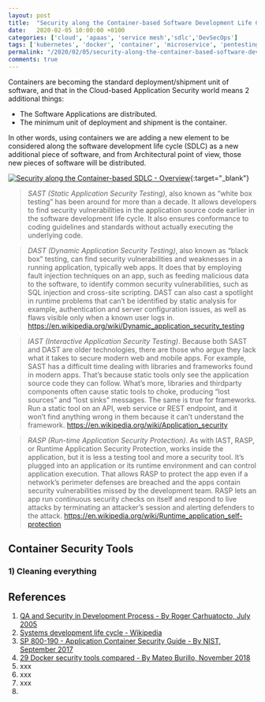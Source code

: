 ```yaml
---
layout: post
title:  "Security along the Container-based Software Development Life Cycle"
date:   2020-02-05 10:00:00 +0100
categories: ['cloud', 'apaas', 'service mesh','sdlc','DevSecOps'] 
tags: ['kubernetes', 'docker', 'container', 'microservice', 'pentesting', 'SAST', 'DAST', 'IAST', 'RASP']
permalink: "/2020/02/05/security-along-the-container-based-software-development-life-cycle"
comments: true
---
```


Containers are becoming the standard deployment/shipment unit of software, and that in the Cloud-based Application Security world means 2 additional things:

* The Software Applications are distributed.
* The minimum unit of deployment and shipment is the container.

In other words, using containers we are adding a new element to be considered along the software development life cycle (SDLC) as a new additional piece of software, and from Architectural point of view, those new pieces of software will be distributed. 

[![Security along the Container-based SDLC - Overview](/assets/img/xxxxx.png "Security along the Container-based SDLC - Overview")](/assets/img/xxxxx.png){:target="_blank"}

<!-- more -->


> *SAST (Static Application Security Testing)*, also known as “white box testing” has been around for more than a decade. It allows developers to find security vulnerabilities in the application source code earlier in the software development life cycle. It also ensures conformance to coding guidelines and standards without actually executing the underlying code.

> *DAST (Dynamic Application Security Testing)*, also known as “black box” testing, can find security vulnerabilities and weaknesses in a running application, typically web apps. It does that by employing fault injection techniques on an app, such as feeding malicious data to the software, to identify common security vulnerabilities, such as SQL injection and cross-­site scripting. DAST can also cast a spotlight in runtime problems that can’t be identified by static analysis­­ for example, authentication and server configuration issues, as well as flaws visible only when a known user logs in.
> https://en.wikipedia.org/wiki/Dynamic_application_security_testing

> *IAST (Interactive Application Security Testing)*. Because both SAST and DAST are older technologies, there are those who argue they lack what it takes to secure modern web and mobile apps. For example, SAST has a difficult time dealing with libraries and frameworks found in modern apps. That’s because static tools only see the application source code they can follow. What’s more, libraries and third­party components often cause static tools to choke, producing “lost sources” and “lost sinks” messages. The same is true for frameworks. Run a static tool on an API, web service or REST endpoint, and it won’t find anything wrong in them because it can’t understand the framework.
> https://en.wikipedia.org/wiki/Application_security

> *RASP (Run-time Application Security Protection)*. As with IAST, RASP, or Run­time Application Security Protection, works inside the application, but it is less a testing tool and more a security tool. It’s plugged into an application or its run­time environment and can control application execution. That allows RASP to protect the app even if a network’s perimeter defenses are breached and the apps contain security vulnerabilities missed by the development team. RASP lets an app run continuous security checks on itself and respond to live attacks by terminating an attacker’s session and alerting defenders to the attack.
> https://en.wikipedia.org/wiki/Runtime_application_self-protection


## Container Security Tools

### 1) Cleaning everything

## References

1. [QA and Security in Development Process - By Roger Carhuatocto, July 2005](https://www.slideshare.net/rcarhuatocto/qa-and-security-in-development-process)
2. [Systems development life cycle - Wikipedia](https://en.wikipedia.org/wiki/Systems_development_life_cycle)
3. [SP 800-190 - Application Container Security Guide - By NIST, September 2017](https://csrc.nist.gov/publications/detail/sp/800-190/final)
4. [29 Docker security tools compared - By Mateo Burillo, November 2018](https://sysdig.com/blog/20-docker-security-tools/)
5. xxx
6. xxx
7. xxx
8. 
